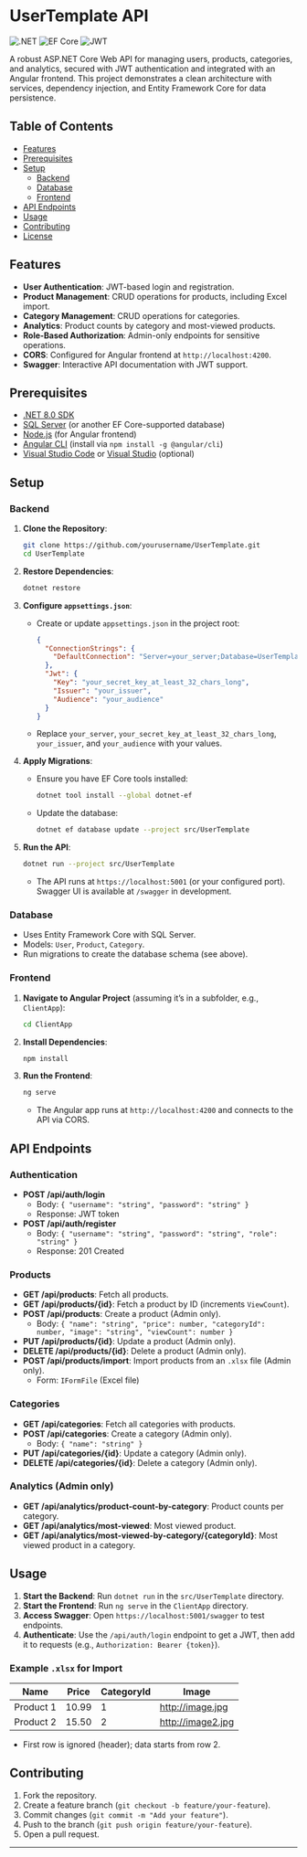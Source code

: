 # UserTemplate API

![.NET](https://img.shields.io/badge/.NET-8.0-blueviolet) ![EF Core](https://img.shields.io/badge/EF%20Core-8.0-blue) ![JWT](https://img.shields.io/badge/JWT-Authentication-green)

A robust ASP.NET Core Web API for managing users, products, categories, and analytics, secured with JWT authentication and integrated with an Angular frontend. This project demonstrates a clean architecture with services, dependency injection, and Entity Framework Core for data persistence.

## Table of Contents
- [Features](#features)
- [Prerequisites](#prerequisites)
- [Setup](#setup)
  - [Backend](#backend)
  - [Database](#database)
  - [Frontend](#frontend)
- [API Endpoints](#api-endpoints)
- [Usage](#usage)
- [Contributing](#contributing)
- [License](#license)

## Features
- **User Authentication**: JWT-based login and registration.
- **Product Management**: CRUD operations for products, including Excel import.
- **Category Management**: CRUD operations for categories.
- **Analytics**: Product counts by category and most-viewed products.
- **Role-Based Authorization**: Admin-only endpoints for sensitive operations.
- **CORS**: Configured for Angular frontend at `http://localhost:4200`.
- **Swagger**: Interactive API documentation with JWT support.

## Prerequisites
- [.NET 8.0 SDK](https://dotnet.microsoft.com/download)
- [SQL Server](https://www.microsoft.com/en-us/sql-server/sql-server-downloads) (or another EF Core-supported database)
- [Node.js](https://nodejs.org/) (for Angular frontend)
- [Angular CLI](https://angular.io/cli) (install via `npm install -g @angular/cli`)
- [Visual Studio Code](https://code.visualstudio.com/) or [Visual Studio](https://visualstudio.microsoft.com/) (optional)

## Setup

### Backend
1. **Clone the Repository**:
   ```bash
   git clone https://github.com/yourusername/UserTemplate.git
   cd UserTemplate
   ```

2. **Restore Dependencies**:
   ```bash
   dotnet restore
   ```

3. **Configure `appsettings.json`**:
   - Create or update `appsettings.json` in the project root:
     ```json
     {
       "ConnectionStrings": {
         "DefaultConnection": "Server=your_server;Database=UserTemplateDb;Trusted_Connection=True;MultipleActiveResultSets=true"
       },
       "Jwt": {
         "Key": "your_secret_key_at_least_32_chars_long",
         "Issuer": "your_issuer",
         "Audience": "your_audience"
       }
     }
     ```
   - Replace `your_server`, `your_secret_key_at_least_32_chars_long`, `your_issuer`, and `your_audience` with your values.

4. **Apply Migrations**:
   - Ensure you have EF Core tools installed:
     ```bash
     dotnet tool install --global dotnet-ef
     ```
   - Update the database:
     ```bash
     dotnet ef database update --project src/UserTemplate
     ```

5. **Run the API**:
   ```bash
   dotnet run --project src/UserTemplate
   ```
   - The API runs at `https://localhost:5001` (or your configured port). Swagger UI is available at `/swagger` in development.

### Database
- Uses Entity Framework Core with SQL Server.
- Models: `User`, `Product`, `Category`.
- Run migrations to create the database schema (see above).

### Frontend
1. **Navigate to Angular Project** (assuming it’s in a subfolder, e.g., `ClientApp`):
   ```bash
   cd ClientApp
   ```

2. **Install Dependencies**:
   ```bash
   npm install
   ```

3. **Run the Frontend**:
   ```bash
   ng serve
   ```
   - The Angular app runs at `http://localhost:4200` and connects to the API via CORS.

## API Endpoints

### Authentication
- **POST /api/auth/login**
  - Body: `{ "username": "string", "password": "string" }`
  - Response: JWT token
- **POST /api/auth/register**
  - Body: `{ "username": "string", "password": "string", "role": "string" }`
  - Response: 201 Created

### Products
- **GET /api/products**: Fetch all products.
- **GET /api/products/{id}**: Fetch a product by ID (increments `ViewCount`).
- **POST /api/products**: Create a product (Admin only).
  - Body: `{ "name": "string", "price": number, "categoryId": number, "image": "string", "viewCount": number }`
- **PUT /api/products/{id}**: Update a product (Admin only).
- **DELETE /api/products/{id}**: Delete a product (Admin only).
- **POST /api/products/import**: Import products from an `.xlsx` file (Admin only).
  - Form: `IFormFile` (Excel file)

### Categories
- **GET /api/categories**: Fetch all categories with products.
- **POST /api/categories**: Create a category (Admin only).
  - Body: `{ "name": "string" }`
- **PUT /api/categories/{id}**: Update a category (Admin only).
- **DELETE /api/categories/{id}**: Delete a category (Admin only).

### Analytics (Admin only)
- **GET /api/analytics/product-count-by-category**: Product counts per category.
- **GET /api/analytics/most-viewed**: Most viewed product.
- **GET /api/analytics/most-viewed-by-category/{categoryId}**: Most viewed product in a category.

## Usage
1. **Start the Backend**: Run `dotnet run` in the `src/UserTemplate` directory.
2. **Start the Frontend**: Run `ng serve` in the `ClientApp` directory.
3. **Access Swagger**: Open `https://localhost:5001/swagger` to test endpoints.
4. **Authenticate**: Use the `/api/auth/login` endpoint to get a JWT, then add it to requests (e.g., `Authorization: Bearer {token}`).

### Example `.xlsx` for Import
| Name       | Price | CategoryId | Image             |
|------------|-------|------------|-------------------|
| Product 1  | 10.99 | 1          | http://image.jpg  |
| Product 2  | 15.50 | 2          | http://image2.jpg |

- First row is ignored (header); data starts from row 2.

## Contributing
1. Fork the repository.
2. Create a feature branch (`git checkout -b feature/your-feature`).
3. Commit changes (`git commit -m "Add your feature"`).
4. Push to the branch (`git push origin feature/your-feature`).
5. Open a pull request.

---